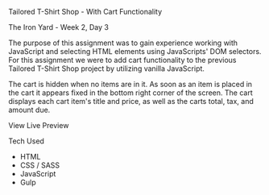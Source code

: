 Tailored T-Shirt Shop - With Cart Functionality

The Iron Yard - Week 2, Day 3

The purpose of this assignment was to gain experience working with JavaScript and selecting HTML elements using JavaScripts' DOM selectors. For this assignment we were to add cart functionality to the previous Tailored T-Shirt Shop project by utilizing vanilla JavaScript. 

The cart is hidden when no items are in it. As soon as an item is placed in the cart it appears fixed in the bottom right corner of the screen. The cart displays each cart item's title and price, as well as the carts total, tax, and amount due.

View Live Preview

Tech Used

- HTML
- CSS / SASS
- JavaScript
- Gulp


